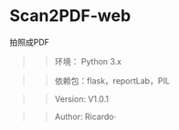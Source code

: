 # Scan2PDF-web
拍照成PDF
>> 环境： Python 3.x 

>> 依赖包：flask，reportLab，PIL

>> Version: V1.0.1

>> Author: Ricardo·
